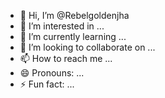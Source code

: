 - 👋 Hi, I’m @Rebelgoldenjha
- 👀 I’m interested in ...
- 🌱 I’m currently learning ...
- 💞️ I’m looking to collaborate on ...
- 📫 How to reach me ...
- 😄 Pronouns: ...
- ⚡ Fun fact: ...

<!---
Rebelgoldenjha/Rebelgoldenjha is a ✨ special ✨ repository because its `README.md` (this file) appears on your GitHub profile.
You can click the Preview link to take a look at your changes.
--->
